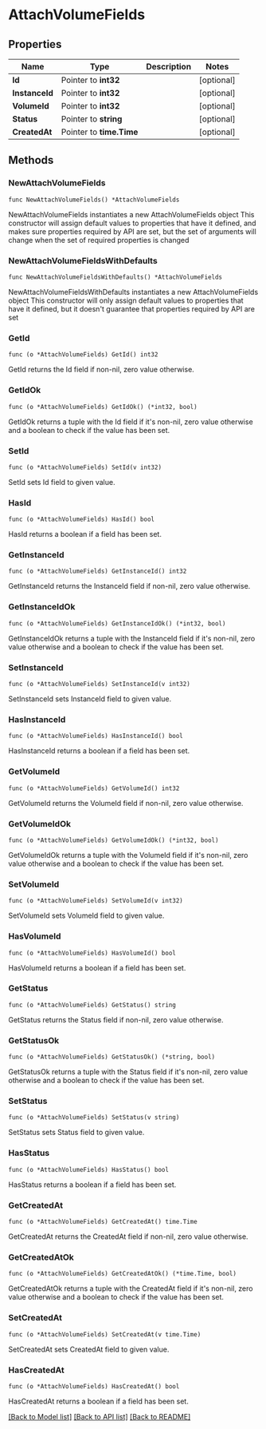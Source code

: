 # AttachVolumeFields

## Properties

Name | Type | Description | Notes
------------ | ------------- | ------------- | -------------
**Id** | Pointer to **int32** |  | [optional] 
**InstanceId** | Pointer to **int32** |  | [optional] 
**VolumeId** | Pointer to **int32** |  | [optional] 
**Status** | Pointer to **string** |  | [optional] 
**CreatedAt** | Pointer to **time.Time** |  | [optional] 

## Methods

### NewAttachVolumeFields

`func NewAttachVolumeFields() *AttachVolumeFields`

NewAttachVolumeFields instantiates a new AttachVolumeFields object
This constructor will assign default values to properties that have it defined,
and makes sure properties required by API are set, but the set of arguments
will change when the set of required properties is changed

### NewAttachVolumeFieldsWithDefaults

`func NewAttachVolumeFieldsWithDefaults() *AttachVolumeFields`

NewAttachVolumeFieldsWithDefaults instantiates a new AttachVolumeFields object
This constructor will only assign default values to properties that have it defined,
but it doesn't guarantee that properties required by API are set

### GetId

`func (o *AttachVolumeFields) GetId() int32`

GetId returns the Id field if non-nil, zero value otherwise.

### GetIdOk

`func (o *AttachVolumeFields) GetIdOk() (*int32, bool)`

GetIdOk returns a tuple with the Id field if it's non-nil, zero value otherwise
and a boolean to check if the value has been set.

### SetId

`func (o *AttachVolumeFields) SetId(v int32)`

SetId sets Id field to given value.

### HasId

`func (o *AttachVolumeFields) HasId() bool`

HasId returns a boolean if a field has been set.

### GetInstanceId

`func (o *AttachVolumeFields) GetInstanceId() int32`

GetInstanceId returns the InstanceId field if non-nil, zero value otherwise.

### GetInstanceIdOk

`func (o *AttachVolumeFields) GetInstanceIdOk() (*int32, bool)`

GetInstanceIdOk returns a tuple with the InstanceId field if it's non-nil, zero value otherwise
and a boolean to check if the value has been set.

### SetInstanceId

`func (o *AttachVolumeFields) SetInstanceId(v int32)`

SetInstanceId sets InstanceId field to given value.

### HasInstanceId

`func (o *AttachVolumeFields) HasInstanceId() bool`

HasInstanceId returns a boolean if a field has been set.

### GetVolumeId

`func (o *AttachVolumeFields) GetVolumeId() int32`

GetVolumeId returns the VolumeId field if non-nil, zero value otherwise.

### GetVolumeIdOk

`func (o *AttachVolumeFields) GetVolumeIdOk() (*int32, bool)`

GetVolumeIdOk returns a tuple with the VolumeId field if it's non-nil, zero value otherwise
and a boolean to check if the value has been set.

### SetVolumeId

`func (o *AttachVolumeFields) SetVolumeId(v int32)`

SetVolumeId sets VolumeId field to given value.

### HasVolumeId

`func (o *AttachVolumeFields) HasVolumeId() bool`

HasVolumeId returns a boolean if a field has been set.

### GetStatus

`func (o *AttachVolumeFields) GetStatus() string`

GetStatus returns the Status field if non-nil, zero value otherwise.

### GetStatusOk

`func (o *AttachVolumeFields) GetStatusOk() (*string, bool)`

GetStatusOk returns a tuple with the Status field if it's non-nil, zero value otherwise
and a boolean to check if the value has been set.

### SetStatus

`func (o *AttachVolumeFields) SetStatus(v string)`

SetStatus sets Status field to given value.

### HasStatus

`func (o *AttachVolumeFields) HasStatus() bool`

HasStatus returns a boolean if a field has been set.

### GetCreatedAt

`func (o *AttachVolumeFields) GetCreatedAt() time.Time`

GetCreatedAt returns the CreatedAt field if non-nil, zero value otherwise.

### GetCreatedAtOk

`func (o *AttachVolumeFields) GetCreatedAtOk() (*time.Time, bool)`

GetCreatedAtOk returns a tuple with the CreatedAt field if it's non-nil, zero value otherwise
and a boolean to check if the value has been set.

### SetCreatedAt

`func (o *AttachVolumeFields) SetCreatedAt(v time.Time)`

SetCreatedAt sets CreatedAt field to given value.

### HasCreatedAt

`func (o *AttachVolumeFields) HasCreatedAt() bool`

HasCreatedAt returns a boolean if a field has been set.


[[Back to Model list]](../README.md#documentation-for-models) [[Back to API list]](../README.md#documentation-for-api-endpoints) [[Back to README]](../README.md)


